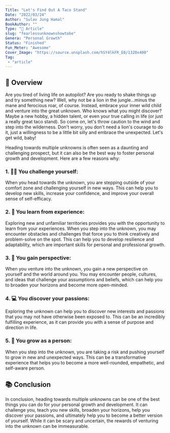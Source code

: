 ```yaml
---
Title: "Let's Find Out A Taco Stand"
Date: "2022/03/24"
Author: "Sulav Jung Hamal"
BookAuthor: ""
Type: "📄 Article"
slug: "fearlessunknownshowtobe"
Genera: "Personal Growth"
Status: "Finished"
Fun_Meter: "Awesome"
Cover_Image: "https://source.unsplash.com/hSY4lkFR_E0/1320x400"
Tag:
 - "article"
---
```


## 📄 Overview
Are you tired of living life on autopilot? Are you ready to shake things up and try something new? Well, why not be a lion in the jungle...minus the mane and ferocious roar, of course. Instead, embrace your inner wild child and venture into the great unknown. Who knows what you might discover? Maybe a new hobby, a hidden talent, or even your true calling in life (or just a really great taco stand). So come on, let's throw caution to the wind and step into the wilderness. Don't worry, you don't need a lion's courage to do it, just a willingness to be a little bit silly and embrace the unexpected. Let's get wild, baby!

Heading towards multiple unknowns is often seen as a daunting and challenging prospect, but it can also be the best way to foster personal growth and development. Here are a few reasons why:

### 1. 🤸‍♂️ You challenge yourself: 
When you head towards the unknown, you are stepping outside of your comfort zone and challenging yourself in new ways. This can help you to develop new skills, increase your confidence, and improve your overall sense of self-efficacy.
### 2. 🧘 You learn from experience: 
Exploring new and unfamiliar territories provides you with the opportunity to learn from your experiences. When you step into the unknown, you may encounter obstacles and challenges that force you to think creatively and problem-solve on the spot. This can help you to develop resilience and adaptability, which are important skills for personal and professional growth.
### 3. 🫡 You gain perspective: 
When you venture into the unknown, you gain a new perspective on yourself and the world around you. You may encounter people, cultures, and ideas that challenge your assumptions and beliefs, which can help you to broaden your horizons and become more open-minded.
### 4. 💻 You discover your passions: 
Exploring the unknown can help you to discover new interests and passions that you may not have otherwise been exposed to. This can be an incredibly fulfilling experience, as it can provide you with a sense of purpose and direction in life.
### 5. 🌱 You grow as a person: 
When you step into the unknown, you are taking a risk and pushing yourself to grow in new and unexpected ways. This can be a transformative experience that helps you to become a more well-rounded, empathetic, and self-aware person.

## 📚 Conclusion
In conclusion, heading towards multiple unknowns can be one of the best things you can do for your personal growth and development. It can challenge you, teach you new skills, broaden your horizons, help you discover your passions, and ultimately help you to become a better version of yourself. While it can be scary and uncertain, the rewards of venturing into the unknown can be immeasurable.
